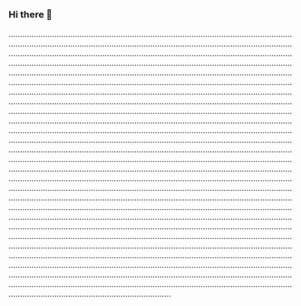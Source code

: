 ### Hi there 👋

...........................................................................................................................................................................................................................................................................................................................................................................................................................................................................................................................................................................................................................................................................................................................................................................................................................................................................................................................................................................................................................................................................................................................................................................................................................................................................................................................................................................................................................................................................................................................................................................................................................................................................................................................................................................................................................................................................................................................................................................................................................................................................................................................................................................................................................................................................................................................................................................................................................................................................................................................................................................................................................................................................................................................................................................................................................................................................................................................................................................................................................................................................................................................................................................................................................................................................................................................................................................................................................................................................................................................................................